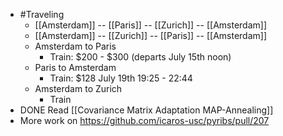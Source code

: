 - #Traveling
	- [[Amsterdam]]  -- [[Paris]] -- [[Zurich]] -- [[Amsterdam]]
	- [[Amsterdam]]  -- [[Zurich]] -- [[Paris]] -- [[Amsterdam]]
	- Amsterdam to Paris
		- Train: $200 - $300 (departs July 15th noon)
	- Paris to Amsterdam
		- Train: $128  July 19th 19:25 - 22:44
	- Amsterdam to Zurich
		- Train
- DONE Read [[Covariance Matrix Adaptation MAP-Annealing]]
- More work on https://github.com/icaros-usc/pyribs/pull/207